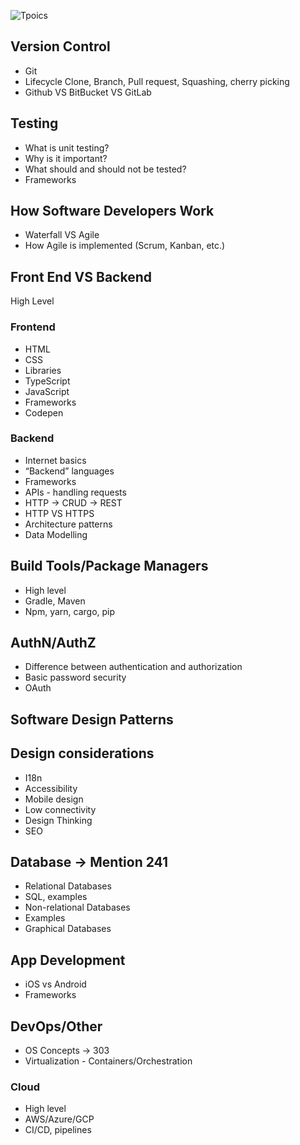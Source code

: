 ![Tpoics](https://i.ibb.co/qRDcYXr/Topics-To-Be-Covered.png)

## Version Control
- Git
- Lifecycle Clone, Branch, Pull request, Squashing, cherry picking
- Github VS BitBucket VS GitLab

## Testing
- What is unit testing?
- Why is it important?
- What should and should not be tested?
- Frameworks

## How Software Developers Work
- Waterfall VS Agile
- How Agile is implemented (Scrum, Kanban, etc.)

## Front End VS Backend
High Level

### Frontend
- HTML
- CSS
- Libraries
- TypeScript
- JavaScript
- Frameworks
- Codepen
### Backend
- Internet basics
- “Backend” languages
- Frameworks
- APIs - handling requests
- HTTP → CRUD → REST
- HTTP VS HTTPS
- Architecture patterns
- Data Modelling

## Build Tools/Package Managers
- High level
- Gradle, Maven
- Npm, yarn, cargo, pip

## AuthN/AuthZ
- Difference between authentication and authorization
- Basic password security
- OAuth

## Software Design Patterns

## Design considerations
- I18n
- Accessibility
- Mobile design
- Low connectivity
- Design Thinking
- SEO

## Database → Mention 241
- Relational Databases
- SQL, examples
- Non-relational Databases
- Examples
- Graphical Databases

## App Development
- iOS vs Android
- Frameworks

## DevOps/Other
- OS Concepts → 303
- Virtualization - Containers/Orchestration
### Cloud
- High level
- AWS/Azure/GCP
- CI/CD, pipelines



